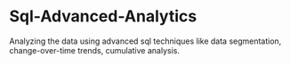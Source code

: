 # Sql-Advanced-Analytics
Analyzing the data using advanced sql techniques like data segmentation, change-over-time trends, cumulative analysis.
